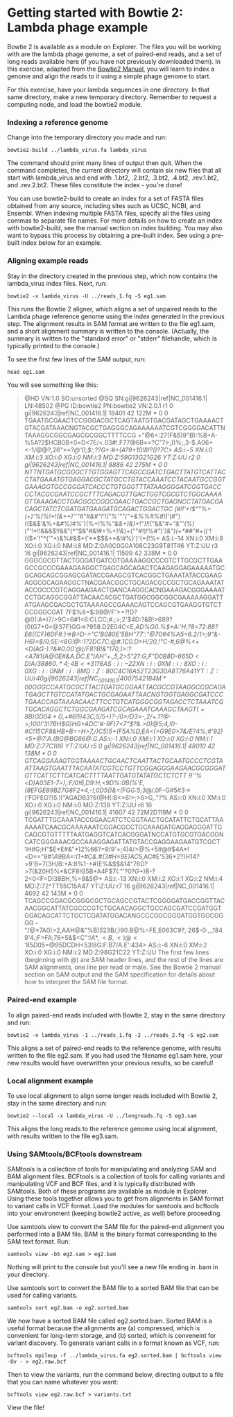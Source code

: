 # Getting started with Bowtie 2: Lambda phage example
Bowtie 2 is available as a module on Explorer. The files you will be working with are the lambda phage genome, a set of paired-end reads, and a set of long reads available here (if you have not previously downloaded them). In this exercise, adapted from the [Bowtie2 Manual](https://bowtie-bio.sourceforge.net/bowtie2/manual.shtml), you will learn to index a genome and align the reads to it using a simple phage genome to start.

For this exercise, have your lambda sequences in one directory. In that same directory, make a new temporary directory. Remember to request a computing node, and load the bowtie2 module.

### Indexing a reference genome
Change into the temporary directory you made and run:

`bowtie2-build ../lambda_virus.fa lambda_virus`

The command should print many lines of output then quit. When the command completes, the current directory will contain six new files that all start with lambda_virus and end with .1.bt2, .2.bt2, .3.bt2, .4.bt2, .rev.1.bt2, and .rev.2.bt2. These files constitute the index - you're done!

You can use bowtie2-build to create an index for a set of FASTA files obtained from any source, including sites such as UCSC, NCBI, and Ensembl. When indexing multiple FASTA files, specify all the files using commas to separate file names. For more details on how to create an index with bowtie2-build, see the manual section on index building. You may also want to bypass this process by obtaining a pre-built index. See using a pre-built index below for an example.

### Aligning example reads
Stay in the directory created in the previous step, which now contains the lambda_virus index files. Next, run:

`bowtie2 -x lambda_virus -U ../reads_1.fq -S eg1.sam`

This runs the Bowtie 2 aligner, which aligns a set of unpaired reads to the Lambda phage reference genome using the index generated in the previous step. The alignment results in SAM format are written to the file eg1.sam, and a short alignment summary is written to the console. (Actually, the summary is written to the "standard error" or "stderr" filehandle, which is typically printed to the console.)

To see the first few lines of the SAM output, run:

`head eg1.sam`

You will see something like this:

> @HD VN:1.0  SO:unsorted
@SQ SN:gi|9626243|ref|NC_001416.1|  LN:48502
@PG ID:bowtie2  PN:bowtie2  VN:2.0.1
r1  0   gi|9626243|ref|NC_001416.1| 18401   42  122M    *   0   0   TGAATGCGAACTCCGGGACGCTCAGTAATGTGACGATAGCTGAAAACTGTACGATAAACNGTACGCTGAGGGCAGAAAAAATCGTCGGGGACATTNTAAAGGCGGCGAGCGCGGCTTTTCCG  +"@6<:27(F&5)9"B):%B+A-%5A?2$HCB0B+0=D<7E/<.03#!.F77@6B==?C"7>;))%;,3-$.A06+<-1/@@?,26">=?*@'0;$:;??G+:#+(A?9+10!8!?()?7C>  AS:i:-5 XN:i:0  XM:i:3  XO:i:0  XG:i:0  NM:i:3  MD:Z:59G13G21G26    YT:Z:UU
r2  0   gi|9626243|ref|NC_001416.1| 8886    42  275M    *   0   0   NTTNTGATGCGGGCTTGTGGAGTTCAGCCGATCTGACTTATGTCATTACCTATGAAATGTGAGGACGCTATGCCTGTACCAAATCCTACAATGCCGGTGAAAGGTGCCGGGATCACCCTGTGGGTTTATAAGGGGATCGGTGACCCCTACGCGAATCCGCTTTCAGACGTTGACTGGTCGCGTCTGGCAAAAGTTAAAGACCTGACGCCCGGCGAACTGACCGCTGAGNCCTATGACGACAGCTATCTCGATGATGAAGATGCAGACTGGACTGC (#!!'+!$""%+(+)'%)%!+!(&++)''"#"#&#"!'!("%'""("+&%$%*%%#$%#%#!)*'(#")(($&$'&%+&#%*)*#*%*')(%+!%%*"$%"#+)$&&+)&)*+!"*)!*!("&&"*#+"&"'(%)*("'!$*!!%$&&&$!!&&"(*"$&"#&!$%'%"#)$#+%*+)!&*)+(""#!)!%*#"*)*')&")($+*%%)!*)!('(%""+%"$##"#+(('!*(($*'!"*('"+)&%#&$+('**$$&+*&!#%)')'(+(!%+ AS:i:-14    XN:i:0  XM:i:8  XO:i:0  XG:i:0  NM:i:8  MD:Z:0A0C0G0A108C23G9T81T46 YT:Z:UU
r3  16  gi|9626243|ref|NC_001416.1| 11599   42  338M    *   0   0   GGGCGCGTTACTGGGATGATCGTGAAAAGGCCCGTCTTGCGCTTGAAGCCGCCCGAAAGAAGGCTGAGCAGCAGACTCAAGAGGAGAAAAATGCGCAGCAGCGGAGCGATACCGAAGCGTCACGGCTGAAATATACCGAAGAGGCGCAGAAGGCTNACGAACGGCTGCAGACGCCGCTGCAGAAATATACCGCCCGTCAGGAAGAACTGANCAAGGCACNGAAAGACGGGAAAATCCTGCAGGCGGATTACAACACGCTGATGGCGGCGGCGAAAAAGGATTATGAAGCGACGCTGTAAAAGCCGAAACAGTCCAGCGTGAAGGTGTCTGCGGGCGAT  7F$%6=$:9B@/F'>=?!D?@0(:A*)7/>9C>6#1<6:C(.CC;#.;>;2'$4D:?&B!>689?(0(G7+0=@37F)GG=>?958.D2E04C<E,*AD%G0.%$+A:'H;?8<72:88?E6((CF)6DF#.)=>B>D-="C'B080E'5BH"77':"@70#4%A5=6.2/1>;9"&-H6)=$/0;5E:<8G!@::1?2DC7C*;@*#.1C0.D>H/20,!"C-#,6@%<+<D(AG-).?&#0.00'@)/F8?B!&"170,)>:?<A7#1(A@0E#&A.*DC.E")AH"+.,5,2>5"2?:G,F"D0B8D-6$65D<D!A/38860.*4;4B<*31?6  AS:i:-22    XN:i:0  XM:i:8  XO:i:0  XG:i:0  NM:i:8  MD:Z:80C4C16A52T23G30A8T76A41   YT:Z:UU
r4  0   gi|9626243|ref|NC_001416.1| 40075   42  184M    *   0   0   GGGCCAATGCGCTTACTGATGCGGAATTACGCCGTAAGGCCGCAGATGAGCTTGTCCATATGACTGCGAGAATTAACNGTGGTGAGGCGATCCCTGAACCAGTAAAACAACTTCCTGTCATGGGCGGTAGACCTCTAAATCGTGCACAGGCTCTGGCGAAGATCGCAGAAATCAAAGCTAAGT(=8B)GD04*G%&4F,1'A>.C&7=F$,+#6!))43C,5/5+)?-/0>/D3=-,2/+.1?@->;)00!'3!7BH$G)HG+ADC'#-9F)7<7"$?&.>0)@5;4,!0-#C!15CF8&HB+B==H>7,/)C5)5*+(F5A%D,EA<(>G9E0>7&/E?4%;#'92)<5+@7:A.(BG@BG86@.G AS:i:-1 XN:i:0  XM:i:1  XO:i:0  XG:i:0  NM:i:1  MD:Z:77C106 YT:Z:UU
r5  0   gi|9626243|ref|NC_001416.1| 48010   42  138M    *   0   0   GTCAGGAAAGTGGTAAAACTGCAACTCAATTACTGCAATGCCCTCGTAATTAAGTGAATTTACAATATCGTCCTGTTCGGAGGGAAGAACGCGGGATGTTCATTCTTCATCACTTTTAATTGATGTATATGCTCTCTT  9''%<D)A03E1-*7=),:F/0!6,D9:H,<9D%:0B(%'E,(8EFG$E89B$27G8F*2+4,-!,0D5()&=(FGG:5;3*@/.0F-G#5#3->('FDFEG?)5.!)"AGADB3?6(@H(:B<>6!>;>6>G,."?%  AS:i:0  XN:i:0  XM:i:0  XO:i:0  XG:i:0  NM:i:0  MD:Z:138    YT:Z:UU
r6  16  gi|9626243|ref|NC_001416.1| 41607   42  72M2D119M   *   0   0   TCGATTTGCAAATACCGGAACATCTCGGTAACTGCATATTCTGCATTAAAAAATCAACGCAAAAAATCGGACGCCTGCAAAGATGAGGAGGGATTGCAGCGTGTTTTTAATGAGGTCATCACGGGATNCCATGTGCGTGACGGNCATCGGGAAACGCCAAAGGAGATTATGTACCGAGGAAGAATGTCGCT 1H#G;H"$E*E#&"*)2%66?=9/9'=;4)4/>@%+5#@#$4A*!<D=="8#1*A9BA=:(1+#C&.#(3#H=9E)AC*5,AC#E'536*2?)H14?>9'B=7(3H/B:+A:8%1-+#(E%&$$&14"76D?>7(&20H5%*&CF8!G5B+A4F$7(:"'?0$?G+$)B-?2<0<F=D!38BH,%=8&5@+ AS:i:-13    XN:i:0  XM:i:2  XO:i:1  XG:i:2  NM:i:4  MD:Z:72^TT55C15A47  YT:Z:UU
r7  16  gi|9626243|ref|NC_001416.1| 4692    42  143M    *   0   0   TCAGCCGGACGCGGGCGCTGCAGCCGTACTCGGGGATGACCGGTTACAACGGCATTATCGCCCGTCTGCAACAGGCTGCCAGCGATCCGATGGTGGACAGCATTCTGCTCGATATGGACANGCCCGGCGGGATGGTGGCGGGG -"/@*7A0)>2,AAH@&"%B)*5*23B/,)90.B@%=FE,E063C9?,:26$-0:,.,1849'4.;F>FA;76+5&$<C":$!A*,<B,<)@<'85D%C*:)30@85;?.B$05=@95DCDH<53!8G:F:B7/A.E':434> AS:i:-6 XN:i:0  XM:i:2  XO:i:0  XG:i:0  NM:i:2  MD:Z:98G21C22   YT:Z:UU
The first few lines (beginning with @) are SAM header lines, and the rest of the lines are SAM alignments, one line per read or mate. See the Bowtie 2 manual section on SAM output and the SAM specification for details about how to interpret the SAM file format.

### Paired-end example
To align paired-end reads included with Bowtie 2, stay in the same directory and run:

`bowtie2 -x lambda_virus -1 ../reads_1.fq -2 ../reads_2.fq -S eg2.sam`

This aligns a set of paired-end reads to the reference genome, with results written to the file eg2.sam. If you had used the filename eg1.sam here, your new results would have overwritten your previous results, so be careful!

### Local alignment example
To use local alignment to align some longer reads included with Bowtie 2, stay in the same directory and run:

`bowtie2 --local -x lambda_virus -U ../longreads.fq -S eg3.sam`

This aligns the long reads to the reference genome using local alignment, with results written to the file eg3.sam.

### Using SAMtools/BCFtools downstream
SAMtools is a collection of tools for manipulating and analyzing SAM and BAM alignment files. BCFtools is a collection of tools for calling variants and manipulating VCF and BCF files, and it is typically distributed with SAMtools. Both of these programs are available as module in Explorer. Using these tools together allows you to get from alignments in SAM format to variant calls in VCF format. Load the modules for samtools and bcftools into your environment (keeping bowtie2 active, as well) before proceeding.

Use samtools view to convert the SAM file for the paired-end alignment you performed into a BAM file. BAM is the binary format corresponding to the SAM text format. Run:

`samtools view -bS eg2.sam > eg2.bam`

Nothing will print to the console but you'll see a new file ending in .bam in your directory.

Use samtools sort to convert the BAM file to a sorted BAM file that can be used for calling variants.

`samtools sort eg2.bam -o eg2.sorted.bam`

We now have a sorted BAM file called eg2.sorted.bam. Sorted BAM is a useful format because the alignments are (a) compressed, which is convenient for long-term storage, and (b) sorted, which is conveneint for variant discovery. To generate variant calls in a format known as VCF, run:

`bcftools mpileup -f ../lambda_virus.fa eg2.sorted.bam | bcftools view -Ov - > eg2.raw.bcf`

Then to view the variants, run the command below, directing output to a file that you can name whatever you want:

`bcftools view eg2.raw.bcf > variants.txt`

View the file!
